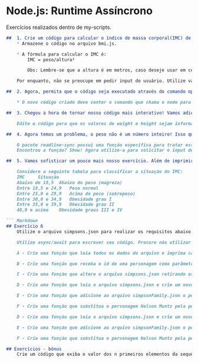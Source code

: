 # **Node.js: Runtime Assíncrono**

Exercícios realizados dentro de my-scripts.  

``` Markdown 
##  1. Crie um código para calcular o índice de massa corporal(IMC) de uma pessoa.
    * Armazene o código no arquivo bmi.js.

    * A fórmula para calcular o IMC é: 
        IMC = peso​/altura​²

        Obs: Lembre-se que a altura é em metros, caso deseje usar em centímetros a conversão para metros será necessária.

    Por enquanto, não se preocupe em pedir input do usuário. Utilize valores fixos para weight e height.
```

``` Markdown 
##  2. Agora, permita que o código seja executado através do comando npm run bmi.

    * O novo código criado deve conter o comando que chama o node para executar o arquivo bmi.js.
```

``` Markdown 
##  3. Chegou a hora de tornar nosso código mais interativo! Vamos adicionar inputs de entrada para quem usar.

    Edite o código para que os valores de weight e height sejam informados pela pessoa ao responder as perguntas: “What’s your weight?” e “What’s your height?”. Deve-se utilizar o pacote readline-sync.
```

``` Markdown 
##  4. Agora temos um problema, o peso não é um número inteiro! Isso quer dizer que precisamos mudar um pouco a forma como solicitamos o input desse dado.

    O pacote readline-sync possui uma função específica para tratar esses casos. Consulte a documentação do pacote e encontre a função adequada para realizar input de valores float.
    Encontrou a função? Show! Agora utilize-a para solicitar o input de weight.
```


``` Markdown
##  5. Vamos sofisticar um pouco mais nosso exercício. Além de imprimir o IMC na tela, imprima também em qual categoria da tabela abaixo aquele IMC se enquadra:

    Considere a seguinte tabela para classificar a situação do IMC:
    IMC 	Situação
    Abaixo de 18,5 	Abaixo do peso (magreza)
    Entre 18,5 e 24,9 	Peso normal
    Entre 25,0 e 29,9 	Acima do peso (sobrepeso)
    Entre 30,0 e 34,9 	Obesidade grau I
    Entre 35,0 e 39,9 	Obesidade grau II
    40,0 e acima 	Obesidade graus III e IV

``` Markdown
## Exercício 6
    Utilize o arquivo simpsons.json para realizar os requisitos abaixo.

    Utilize async/await para escrever seu código. Procure não utilizar callbacks.

    A - Crie uma função que leia todos os dados do arquivo e imprima cada personagem no formato id - Nome. Por exemplo: 1 - Homer Simpson.

    B - Crie uma função que receba o id de uma personagem como parâmetro e retorne uma Promise que é resolvida com os dados da personagem que possui o id informado. Caso não haja uma personagem com o id informado, rejeite a Promise com o motivo “id não encontrado”.

    C - Crie uma função que altere o arquivo simpsons.json retirando os personagens com id 10 e 6.

    D - Crie uma função que leia o arquivo simpsons.json e crie um novo arquivo, chamado simpsonFamily.json, contendo as personagens com id de 1 a 4.

    E - Crie uma função que adicione ao arquivo simpsonFamily.json o personagem Nelson Muntz.

    F - Crie uma função que substitua o personagem Nelson Muntz pela personagem Maggie Simpson no arquivo simpsonFamily.json.

    D - Crie uma função que leia o arquivo simpsons.json e crie um novo arquivo, chamado simpsonFamily.json, contendo as personagens com id de 1 a 4.

    E - Crie uma função que adicione ao arquivo simpsonFamily.json o personagem Nelson Muntz.

    F - Crie uma função que substitua o personagem Nelson Muntz pela personagem Maggie Simpson no arquivo simpsonFamily.json.
``` 
``` Markdown
## Exercícios - bônus
    Crie um código que exiba o valor dos n primeiros elementos da sequência de Fibonacci. 
``` 
